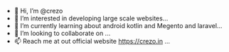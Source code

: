 - 👋 Hi, I’m @crezo
- 👀 I’m interested in developing large scale websites...
- 🌱 I’m currently learning about android kotlin and Megento and laravel...
- 💞️ I’m looking to collaborate on ...
- 📫 Reach me at out official website https://crezo.in ...
